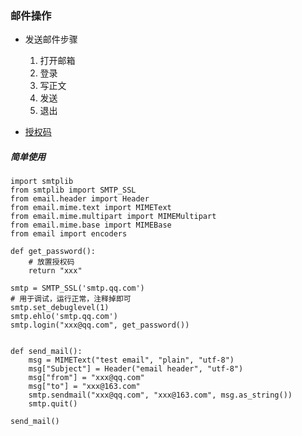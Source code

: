 ### 邮件操作 ###
- 发送邮件步骤
	1. 打开邮箱
	2. 登录
	3. 写正文
	4. 发送
	5. 退出

- [授权码](https://service.mail.qq.com/cgi-bin/help?subtype=1&&no=1001256&&id=28)

##### 简单使用	
	import smtplib
	from smtplib import SMTP_SSL
	from email.header import Header
	from email.mime.text import MIMEText
	from email.mime.multipart import MIMEMultipart
	from email.mime.base import MIMEBase
	from email import encoders
	
	def get_password():
		# 放置授权码
		return "xxx"
	
	smtp = SMTP_SSL('smtp.qq.com')
	# 用于调试，运行正常，注释掉即可
	smtp.set_debuglevel(1)
	smtp.ehlo('smtp.qq.com')
	smtp.login("xxx@qq.com", get_password())
	
	
	def send_mail():
		msg = MIMEText("test email", "plain", "utf-8")
		msg["Subject"] = Header("email header", "utf-8")
		msg["from"] = "xxx@qq.com"
		msg["to"] = "xxx@163.com"
		smtp.sendmail("xxx@qq.com", "xxx@163.com", msg.as_string())
		smtp.quit()
	
	send_mail()

